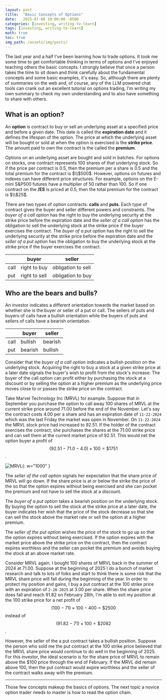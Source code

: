 ```yaml
---
layout: post
title:  "Basic Concepts of Options"
date:   2025-07-08 10:00:00 -0500
categories: [investing, writing-to-learn]
tags: [investing, writing-to-learn]
math: true
toc: true
img_path: /assets/img/posts/
---
```

The last year and a half I've been learning how to trade options. It took me some time to get comfortable thinking in terms of options and I've enjoyed teaching others the basic concepts. I strongly believe that once a person takes the time to sit down and think carefully about the fundamental concepts and some basic examples, it's easy. So, although there are plenty of summaries on the web and, of course, any of the LLM powered chat tools can crank out an excellent tutorial on options trading, I'm writing my own summary to check my own understanding and to also have something to share with others.

## What is an option?

An **option** is contract to buy or sell an underlying asset at a specified price and before a given date. This date is called the **expiration date** and it defines the lifespan of the option. The price at which the underlying asset will be bought or sold at when the option is exercised is the **strike price**. The amount paid to own the contract is the called the **premium**.

Options on an underlying asset are bought and sold in batches. For options on stocks, one contract represents 100 shares of that underlying stock. So if the price per contract is 0.5, then the premium per a share is 0.5 and the total premium for the contract is $\\$500$. However, options on futures and indexes can have different price structures. For example, options on the E-mini S&P500 futures have a multiplier of 50 rather than 100. So if one contract on the **/ES** is priced at 0.5, then the total premium for the contract is $\\$25$.

There are two types of option contracts: **calls** and **puts**. Each type of contract gives the buyer and seller different powers and constraints. The *buyer of a call option* has the right to buy the underlying security at the strike price before the expiration date and the *seller of a call option* has the obligation to sell the underlying stock at the strike price if the buyer exercises the contract. The *buyer of a put option* has the right to sell the underlying security at the strike price before the expiration date and the *seller of a put option* has the obligation to buy the underlying stock at the strike price if the buyer exercises the contract.

|      | buyer         | seller             |
| ---- | ------------- | ------------------ |
| call | right to buy  | obligation to sell |
| put  | right to sell | obligation to buy  |

## Who are the bears and bulls?

An investor indicates a different orientation towards the market based on whether she is the buyer or seller of a put or call. The sellers of puts and buyers of calls have a bullish orientation while the buyers of puts and sellers of calls have a bearish orientation.

|      | buyer   | seller  |
| ---- | ------- | ------- |
| call | bullish | bearish |
| put  | bearish | bullish |

Consider that the *buyer of a call option* indicates a bullish position on the underlying stock. Acquiring the right to buy a stock at a given strike price at a later date signals the buyer's wish to profit from the stock's increase. The buyer of the call option can profit either by purchasing the stock at a discount or by selling the option at a higher premium as the underlying price moves close to or passes the strike price on the contract.

Take Marvel Technology Inc (MRVL) for example. Suppose that in September you purchase the option to call away 100 shares of MRVL at the current strike price around 71.00 before the end of the November. Let's say the contract costs 4.00 per a share and has an expiration date of `11-22-2024` which was the last Friday the market was open in November. On `11-22-2024` the MRVL stock price had increased to 92.51. If the holder of the contract exercises the contract, she purchases the shares at the 71.00 strike price and can sell them at the current market price of 92.51. This would net the option buyer a profit of $$(92.51 - 71.0 - 4.0) \times 100 = \$1751$$.

![MRVL](MRVL_2024-2025.png){: w="1000" }

The *seller of the call option* signals her expectation that the share price of MRVL will go down. If the share price is at or below the strike the price of the so that the option expires without being exercised and she can pocket the premium and not have to sell the stock at a discount.

The *buyer of a put option* takes a bearish position on the underlying stock. By buying the option to sell the stock at the strike price at a later date, the buyer indicates her wish that the price of the stock decrease so that she can sell the stock above the market rate or sell the option at a higher premium.

The *seller of the put option* wishes the price of the stock to go up so that the option expires without being exercised. If the option expires with the market price above the strike price on the contract, then the contract expires worthless and the seller can pocket the premium and avoids buying the stock at an above market rate.

Consider MRVL again. I bought 100 shares of MRVL back in the summer of 2024 at 71.00. Suppose at the beginning of 2025 I do a bunch of market research and talk to lots of folks and start to think there is some risk that the MRVL share price will fall during the beginning of the year. In order to protect my position and gains, I buy a put contract at the 100 strike price with an expiration of `2-28-2025` at 3.00 per share. When the share price does fall and reach 91.82 on February 28th, I'm able to exit my position at the 100 strike price for a net profit of $$(100 - 71) \times 100 - 400 = \$2500$$ instead of $$(91.82 - 71) \times 100 = \$2082$$.

However, the seller of the a put contract takes a bullish position. Suppose the person who sold me the put contract at the 100 strike price believed that the MRVL share price would continue to do well in the beginning of 2025. For this investor, the ideal scenario is for the share price of MRVL to remain above the $100 price through the end of February. If the MRVL did remain above 100, then the put contract would expire worthless and the seller of the contract walks away with the premium.

---

Those few concepts makeup the basics of options. The next topic a novice option trader needs to master is how to read the option chain.